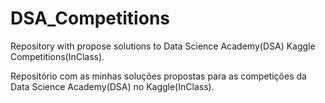 # DSA_Competitions

Repository with propose solutions to Data Science Academy(DSA) Kaggle Competitions(InClass).


Repositório com as minhas soluções propostas para as competições da Data Science Academy(DSA) no Kaggle(InClass).
